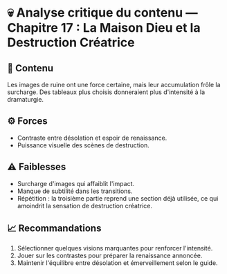 # 💀 Analyse critique du contenu — Chapitre 17 : La Maison Dieu et la Destruction Créatrice

## 🧠 Contenu
Les images de ruine ont une force certaine, mais leur accumulation frôle la surcharge. Des tableaux plus choisis donneraient plus d'intensité à la dramaturgie.

## ⚙️ Forces
- Contraste entre désolation et espoir de renaissance.
- Puissance visuelle des scènes de destruction.

## ⚠️ Faiblesses
- Surcharge d'images qui affaiblit l'impact.
- Manque de subtilité dans les transitions.
- Répétition : la troisième partie reprend une section déjà utilisée, ce qui amoindrit la sensation de destruction créatrice.

## 📈 Recommandations
1. Sélectionner quelques visions marquantes pour renforcer l'intensité.
2. Jouer sur les contrastes pour préparer la renaissance annoncée.
3. Maintenir l'équilibre entre désolation et émerveillement selon le guide.

